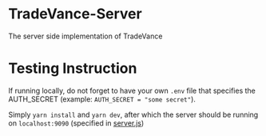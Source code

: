 # TradeVance-Server
The server side implementation of TradeVance

# Testing Instruction

If running locally, do not forget to have your own `.env` file that specifies the AUTH_SECRET (example: `AUTH_SECRET = "some secret"`).

Simply `yarn install` and `yarn dev`, after which the server should be running on `localhost:9090` (specified in [server.js](./src/server.js))